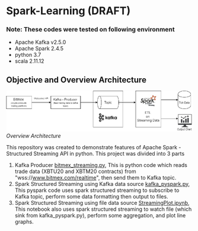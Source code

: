 # Spark-Learning (DRAFT)

### Note: These codes were tested on following environment
- Apache Kafka v2.5.0
- Apache Spark 2.4.5
- python 3.7
- scala 2.11.12 

## Objective and Overview Architecture
![Overview Architecture](figures/Kafka_Spark.jpg)
*Overview Architecture*

This repository was created to demonstrate features of Apache Spark - Structured Streaming API in python. This project was divided into 3 parts

1. Kafka Producer [bitmex_streaming.py](bitmex_streaming.py), This is python code which reads trade data (XBTU20 and XBTM20 contracts) from "wss://www.bitmex.com/realtime", then send them to Kafka topic.
2. Spark Structured Streaming using Kafka data source [kafka_pyspark.py](kafka_pyspark.py), This pyspark code uses spark structured streaming to subscribe to Kafka topic, perform some data formatting then output to files.
3. Spark Structured Streaming using file data source [StreamingPlot.ipynb](StreamingPlot.ipynb), This notebook also uses spark structured streaming to watch file (which sink from kafka_pyspark.py), perform some aggregation, and plot line graphs.